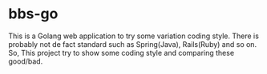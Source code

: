 # bbs-go

This is a Golang web application to try some variation coding style.
There is probably not de fact standard such as Spring(Java), Rails(Ruby) and so on.
So, This project try to show some coding style and comparing these good/bad.